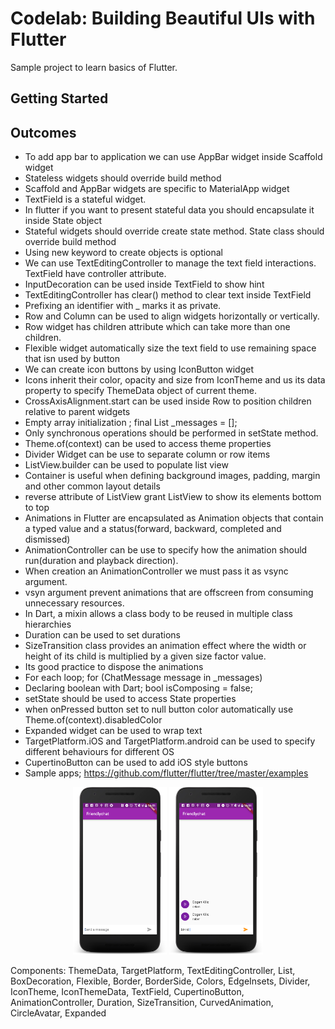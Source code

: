 # Codelab: Building Beautiful UIs with Flutter

Sample project to learn basics of Flutter.

## Getting Started

## Outcomes
* To add app bar to application we can use AppBar widget inside Scaffold widget
* Stateless widgets should override build method
* Scaffold and AppBar widgets are specific to MaterialApp widget
* TextField is a stateful widget.
* In flutter if you want to present stateful data you should encapsulate it inside State object
* Stateful widgets should override create state method. State class should override build method
* Using new keyword to create objects is optional
* We can use TextEditingController to manage the text field interactions. TextField have controller attribute.
* InputDecoration can be used inside TextField to show hint
* TextEditingController has clear() method to clear text inside TextField
* Prefixing an identifier with _ marks it as private.
* Row and Column can be used to align widgets horizontally or vertically.
* Row widget has children attribute which can take more than one children.
* Flexible widget automatically size the text field to use remaining space that isn used by button
* We can create icon buttons by using IconButton widget
* Icons inherit their color, opacity and size from IconTheme and us its data property to specify ThemeData object of current theme.
* CrossAxisAlignment.start can be used inside Row to position children relative to parent widgets
* Empty array initialization ; final List<ChatMessage> _messages = <ChatMessage>[];
* Only synchronous operations should be performed in setState method.
* Theme.of(context) can be used to access theme properties
* Divider Widget can be use to separate column or row items
* ListView.builder can be used to populate list view
* Container is useful when defining background images, padding, margin and other common layout details
* reverse attribute of ListView grant ListView to show its elements bottom to top
* Animations in Flutter are encapsulated as Animation objects that contain a typed value and a status(forward, backward, completed and dismissed)
* AnimationController can be use to specify how the animation should run(duration and playback direction).
* When creation an AnimationController we must pass it as vsync argument.
* vsyn argument prevent animations that are offscreen from consuming unnecessary resources.
* In Dart, a mixin allows a class body to be reused in multiple class hierarchies
* Duration can be used to set durations
* SizeTransition class provides an animation effect where the width or height of its child is multiplied by a given size factor value.
* Its good practice to dispose the animations
* For each loop; for (ChatMessage message in _messages)
* Declaring boolean with Dart; bool isComposing = false;
* setState should be used to access State properties
* when onPressed button set to null button color automatically use Theme.of(context).disabledColor
* Expanded widget can be used to wrap text
* TargetPlatform.iOS and TargetPlatform.android can be used to specify different behaviours for different OS
* CupertinoButton can be used to add iOS style buttons
* Sample apps; https://github.com/flutter/flutter/tree/master/examples

<p align="middle">
  <img src="/flutter/friendlychat/screenshots/ss1.png" width="150" />
  <img src="/flutter/friendlychat/screenshots/ss2.png" width="150" />
</p>

Components: ThemeData, TargetPlatform, TextEditingController, List, BoxDecoration, Flexible, Border, BorderSide, Colors, EdgeInsets, Divider, IconTheme, IconThemeData, TextField, CupertinoButton, AnimationController, Duration, SizeTransition, CurvedAnimation, CircleAvatar, Expanded
